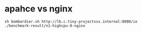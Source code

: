 # apahce vs nginx

```
sh bombardier.sh http://lb.c.tiny-projectsss.internal:8080/io ./benchmark-result/n1-highcpu-8-nginx
```
